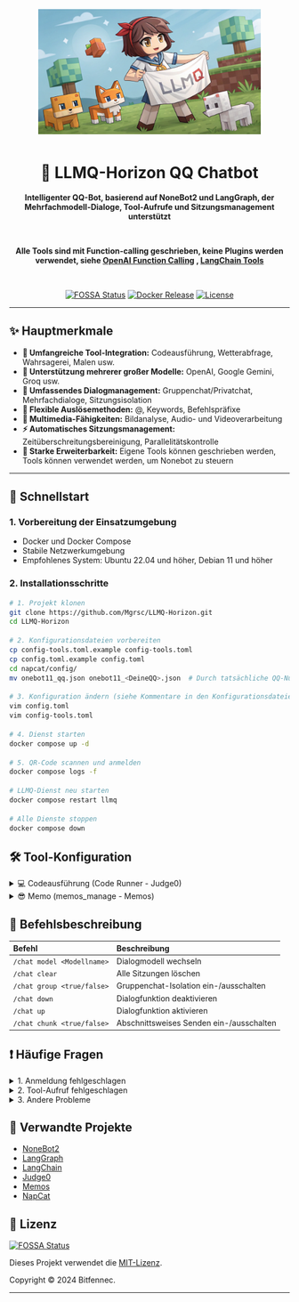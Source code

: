 <div align="center">

<img src="static/LLMQ.webp" width="400" style="margin-bottom: 10px;">

# 🤖 LLMQ-Horizon QQ Chatbot

**Intelligenter QQ-Bot, basierend auf NoneBot2 und LangGraph, der Mehrfachmodell-Dialoge, Tool-Aufrufe und Sitzungsmanagement unterstützt**

<br>

**Alle Tools sind mit Function-calling geschrieben, keine Plugins werden verwendet, siehe [OpenAI Function Calling](https://platform.openai.com/docs/guides/function-calling) , [LangChain Tools](https://python.langchain.com/docs/how_to/#tools)**

<br>

[![FOSSA Status](https://app.fossa.com/api/projects/git%2Bgithub.com%2FMgrsc%2FLLMQ-Horizon.svg?type=small)](https://app.fossa.com/projects/git%2Bgithub.com%2FMgrsc%2FLLMQ-Horizon?ref=badge_small)
[![Docker Release](https://img.shields.io/docker/pulls/bitfennec/llmq-horizon?color=%230077c8&label=Docker%20Pulls&logo=docker&logoColor=white&style=flat)](https://hub.docker.com/r/bitfennec/llmq-horizon)
[![License](https://img.shields.io/github/license/Mgrsc/LLMQ-Horizon?color=%2300c853&label=MIT%20License&style=flat)](https://github.com/Mgrsc/LLMQ-Horizon/blob/main/LICENSE)

</div>

---

## ✨ Hauptmerkmale

-   **🔌 Umfangreiche Tool-Integration:** Codeausführung, Wetterabfrage, Wahrsagerei, Malen usw.
-   **🤖 Unterstützung mehrerer großer Modelle:** OpenAI, Google Gemini, Groq usw.
-   **💬 Umfassendes Dialogmanagement:** Gruppenchat/Privatchat, Mehrfachdialoge, Sitzungsisolation
-   **🎯 Flexible Auslösemethoden:** @, Keywords, Befehlspräfixe
-   **🎨 Multimedia-Fähigkeiten:** Bildanalyse, Audio- und Videoverarbeitung
-   **⚡ Automatisches Sitzungsmanagement:** Zeitüberschreitungsbereinigung, Parallelitätskontrolle
-   **🦖 Starke Erweiterbarkeit:** Eigene Tools können geschrieben werden, Tools können verwendet werden, um Nonebot zu steuern

---

## 🚀 Schnellstart

### 1. Vorbereitung der Einsatzumgebung

-   Docker und Docker Compose
-   Stabile Netzwerkumgebung
-   Empfohlenes System: Ubuntu 22.04 und höher, Debian 11 und höher

### 2. Installationsschritte

```bash
# 1. Projekt klonen
git clone https://github.com/Mgrsc/LLMQ-Horizon.git
cd LLMQ-Horizon

# 2. Konfigurationsdateien vorbereiten
cp config-tools.toml.example config-tools.toml
cp config.toml.example config.toml
cd napcat/config/
mv onebot11_qq.json onebot11_<DeineQQ>.json  # Durch tatsächliche QQ-Nummer ersetzen

# 3. Konfiguration ändern (siehe Kommentare in den Konfigurationsdateien)
vim config.toml
vim config-tools.toml

# 4. Dienst starten
docker compose up -d

# 5. QR-Code scannen und anmelden
docker compose logs -f

# LLMQ-Dienst neu starten
docker compose restart llmq

# Alle Dienste stoppen
docker compose down
```

## 🛠️ Tool-Konfiguration

<details>
<summary>💻 Codeausführung (Code Runner - Judge0)</summary>

[Judge0 Offizielle Einsatzanleitung](https://github.com/judge0/judge0/blob/master/CHANGELOG.md)

1. **Ubuntu 22.04 oder höhere Umgebung und Docker vorbereiten, cgroup v1 konfigurieren:**

    ```bash
    sudo sed -i 's/GRUB_CMDLINE_LINUX=""/GRUB_CMDLINE_LINUX="systemd.unified_cgroup_hierarchy=0"/' /etc/default/grub
    sudo update-grub
    sudo reboot
    ```

2. **Judge0 einsetzen:**

    ```bash
    wget https://github.com/judge0/judge0/releases/download/v1.13.1/judge0-v1.13.1.zip
    unzip judge0-v1.13.1.zip
    cd judge0-v1.13.1

    # Zwei Passwörter generieren und Passwörter setzen
    openssl rand -hex 32

    # Verwenden Sie die generierten Passwörter, um die Variablen REDIS_PASSWORD und POSTGRES_PASSWORD in der Datei judge0.conf zu aktualisieren.

    # Dienst starten
    docker-compose up -d db redis
    sleep 10s
    docker-compose up -d
    sleep 5s
    ```

    Ihre Judge0 CE v1.13.1-Instanz ist jetzt gestartet und läuft; besuchen Sie http://<Ihre Server-IP-Adresse>:2358/docs für die Dokumentation.

3. **Konfigurieren Sie config-tools.toml:**

    ```toml
    [code_runner]
    judge0_url = "http://your-server:2358"
    judge0_api_key = "your-api-key"
    ```

</details>

<details>
<summary>😎 Memo (memos_manage - Memos)</summary>

[Memos Offizielle Einsatzanleitung](https://www.usememos.com/docs/install/container-install)

1. **Ubuntu 22.04 oder höhere Umgebung und Docker vorbereiten:**

2. **docker-compose.yaml Datei schreiben**

    ```yaml
    services:
      memos:
        image: neosmemo/memos:stable
        container_name: memos
        ports:
          - 5230:5230
        volumes:
          - ./memos:/var/opt/memos
        restart: always
    ```

3. **Memos starten**

    ```shell
    docker compose up -d
    ```

    Jetzt können Sie Memos unter http://<Ihre Server-IP-Adresse>:5230 besuchen und Tokens in den Einstellungen von Memos abrufen.

4. **Konfigurationsdatei ausfüllen**

    ```toml
    [memos]
    url = "http://your-server:xxx"
    memos_token = "<Geben Sie die abgerufenen Token ein>"
    default_visibility = "PRIVATE"
    page_size = 10
    user_id = 6
    ```

</details>

## 📝 Befehlsbeschreibung

| Befehl                      | Beschreibung                                 |
| :-------------------------- | :------------------------------------------- |
| `/chat model <Modellname>`   | Dialogmodell wechseln                         |
| `/chat clear`               | Alle Sitzungen löschen                       |
| `/chat group <true/false>`  | Gruppenchat-Isolation ein-/ausschalten      |
| `/chat down`                | Dialogfunktion deaktivieren                  |
| `/chat up`                  | Dialogfunktion aktivieren                    |
| `/chat chunk <true/false>` | Abschnittsweises Senden ein-/ausschalten |

## ❗ Häufige Fragen

<details>
<summary>1. Anmeldung fehlgeschlagen</summary>

-   Überprüfen Sie, ob die QQ-Nummer korrekt konfiguriert ist
-   Bestätigen Sie das napcat-Konfigurationsdateiformat
-   Überprüfen Sie die napcat-Containerprotokolle zur Fehlerbehebung

</details>

<details>
<summary>2. Tool-Aufruf fehlgeschlagen</summary>

-   Bestätigen Sie, dass das Modell die Funktion zum Funktionsaufruf unterstützt
-   Überprüfen Sie die zugehörigen API-Schlüsselkonfigurationen
-   Überprüfen Sie die LLMQ-Containerprotokolle, um den Fehler zu lokalisieren
-   Fügen Sie [LangSmith](https://smith.langchain.com/) zum Debuggen in den Docker-Container ein

    ```yaml
    environment:
      - LANGCHAIN_TRACING_V2=true
      - LANGCHAIN_ENDPOINT="https://api.smith.langchain.com"
      - LANGCHAIN_API_KEY="<your_api_key>"
      - LANGCHAIN_PROJECT="<your_project_name>"
    ```

</details>

<details>
<summary>3. Andere Probleme</summary>

-   Bei anderen Problemen treten Sie bitte der QQ-Gruppe zur Diskussion bei
    ![qrcode](static/qrcode.jpg)

</details>

## 🔗 Verwandte Projekte

-   [NoneBot2](https://github.com/nonebot/nonebot2)
-   [LangGraph](https://github.com/langchain-ai/langgraph)
-   [LangChain](https://github.com/langchain-ai/langchain)
-   [Judge0](https://github.com/judge0/judge0)
-   [Memos](https://github.com/usememos/memos)
-   [NapCat](https://github.com/NapNeko/NapCatQQ)

## 📄 Lizenz

[![FOSSA Status](https://app.fossa.com/api/projects/git%2Bgithub.com%2FMgrsc%2FLLMQ-Horizon.svg?type=large&issueType=license)](https://app.fossa.com/projects/git%2Bgithub.com%2FMgrsc%2FLLMQ-Horizon?ref=badge_large&issueType=license)

Dieses Projekt verwendet die [MIT-Lizenz](https://github.com/Mgrsc/LLMQ-Horizon/blob/main/LICENSE).

Copyright © 2024 Bitfennec.

---